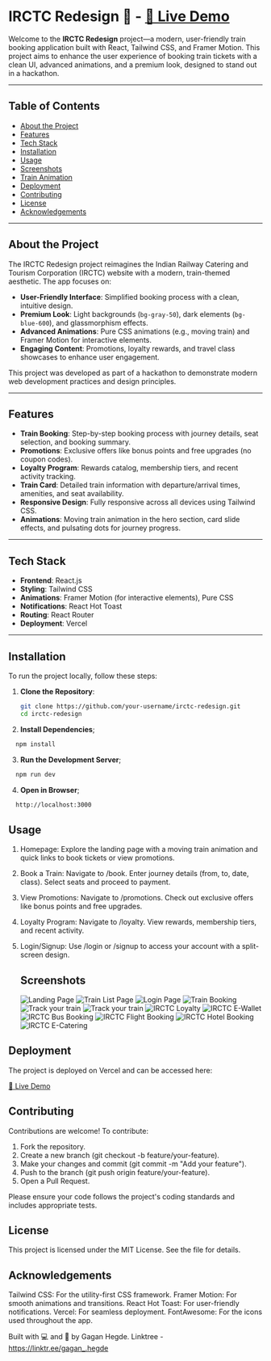 # IRCTC Redesign 🚂 - [🔗 Live Demo](https://irctc-co-redesign.vercel.app/)

Welcome to the **IRCTC Redesign** project—a modern, user-friendly train booking application built with React, Tailwind CSS, and Framer Motion. This project aims to enhance the user experience of booking train tickets with a clean UI, advanced animations, and a premium look, designed to stand out in a hackathon.


---

## Table of Contents

- [About the Project](#about-the-project)
- [Features](#features)
- [Tech Stack](#tech-stack)
- [Installation](#installation)
- [Usage](#usage)
- [Screenshots](#screenshots)
- [Train Animation](#train-animation)
- [Deployment](#deployment)
- [Contributing](#contributing)
- [License](#license)
- [Acknowledgements](#acknowledgements)

---

## About the Project

The IRCTC Redesign project reimagines the Indian Railway Catering and Tourism Corporation (IRCTC) website with a modern, train-themed aesthetic. The app focuses on:

- **User-Friendly Interface**: Simplified booking process with a clean, intuitive design.
- **Premium Look**: Light backgrounds (`bg-gray-50`), dark elements (`bg-blue-600`), and glassmorphism effects.
- **Advanced Animations**: Pure CSS animations (e.g., moving train) and Framer Motion for interactive elements.
- **Engaging Content**: Promotions, loyalty rewards, and travel class showcases to enhance user engagement.

This project was developed as part of a hackathon to demonstrate modern web development practices and design principles.

---

## Features

- **Train Booking**: Step-by-step booking process with journey details, seat selection, and booking summary.
- **Promotions**: Exclusive offers like bonus points and free upgrades (no coupon codes).
- **Loyalty Program**: Rewards catalog, membership tiers, and recent activity tracking.
- **Train Card**: Detailed train information with departure/arrival times, amenities, and seat availability.
- **Responsive Design**: Fully responsive across all devices using Tailwind CSS.
- **Animations**: Moving train animation in the hero section, card slide effects, and pulsating dots for journey progress.

---

## Tech Stack

- **Frontend**: React.js
- **Styling**: Tailwind CSS
- **Animations**: Framer Motion (for interactive elements), Pure CSS
- **Notifications**: React Hot Toast
- **Routing**: React Router
- **Deployment**: Vercel

---

## Installation

To run the project locally, follow these steps:

1. **Clone the Repository**:

   ```bash
   git clone https://github.com/your-username/irctc-redesign.git
   cd irctc-redesign
   ```

2. **Install Dependencies**;

```bash
  npm install
```

3. **Run the Development Server**;

```bash
  npm run dev

```

4. **Open in Browser**;

```bash
  http://localhost:3000

```

## Usage

1. Homepage: Explore the landing page with a moving train animation and quick links to book tickets or view promotions.
2. Book a Train:
   Navigate to /book.
   Enter journey details (from, to, date, class).
   Select seats and proceed to payment.
3. View Promotions:
   Navigate to /promotions.
   Check out exclusive offers like bonus points and free upgrades.
4. Loyalty Program:
   Navigate to /loyalty.
   View rewards, membership tiers, and recent activity.
5. Login/Signup:
   Use /login or /signup to access your account with a split-screen design.

   ## Screenshots
   ![Landing Page](https://github.com/user-attachments/assets/a300568b-2e41-4bf1-9757-10a274d4414a)
   ![Train List Page](https://github.com/user-attachments/assets/a129f338-687e-4a9d-ac21-f28ae423ecfd)
   ![Login Page](https://github.com/user-attachments/assets/623e9795-b85c-4dda-9022-d31959e5987e)
   ![Train Booking](https://github.com/user-attachments/assets/67ec01e2-6a23-4e30-9d0a-44941f4e3e3c)
   ![Track your train](https://github.com/user-attachments/assets/415e7cfa-e001-4f57-9441-c5d546e21f02)
   ![Track your train](https://github.com/user-attachments/assets/107c982a-de41-48c7-b99c-5970ed1d2c6e)
   ![IRCTC Loyalty](https://github.com/user-attachments/assets/92ba394b-4230-4445-bb2e-210387d7f354)
   ![IRCTC E-Wallet](https://github.com/user-attachments/assets/4a9acda9-6f5e-46de-b96d-ba806338edf5)
   ![IRCTC Bus Booking](https://github.com/user-attachments/assets/98adfeb0-dfc3-4097-bd85-e2b2ccd6b46f)
   ![IRCTC Flight Booking](https://github.com/user-attachments/assets/cdec287b-625e-496f-9745-2b42efc2faf1)
   ![IRCTC Hotel Booking](https://github.com/user-attachments/assets/60cde5ce-b17d-41fc-98e8-b184ec61c856)
   ![IRCTC E-Catering](https://github.com/user-attachments/assets/78dea032-b26e-49df-87be-c1c71aeac386)

   

   
## Deployment

The project is deployed on Vercel and can be accessed here:

[🔗 Live Demo](https://irctc-co-redesign.vercel.app/)

## Contributing

Contributions are welcome! To contribute:

1.  Fork the repository.
2.  Create a new branch (git checkout -b feature/your-feature).
3.  Make your changes and commit (git commit -m "Add your feature").
4.  Push to the branch (git push origin feature/your-feature).
5.  Open a Pull Request.

Please ensure your code follows the project's coding standards and includes appropriate tests.

## License

This project is licensed under the MIT License. See the file for details.

## Acknowledgements

Tailwind CSS: For the utility-first CSS framework.
Framer Motion: For smooth animations and transitions.
React Hot Toast: For user-friendly notifications.
Vercel: For seamless deployment.
FontAwesome: For the icons used throughout the app.

Built with 💻 and 🚂 by Gagan Hegde.
Linktree - https://linktr.ee/gagan_.hegde
